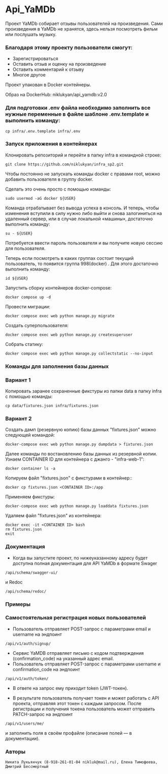 # Api_YaMDb
Проект YaMDb собирает отзывы пользователей на произведения.
Сами произведения в YaMDb не хранятся, здесь нельзя посмотреть фильм или послушать музыку.
### Благодаря этому проекту пользователи смогут:
 - Зарегистрироваться
 - Оставить отзыв и оценку на произведение
 - Оставить комментарий к отзыву 
 - Многое другое

Проект упакован в Docker контейнеры.

Образ на DockerHub: niklukyan/api_yamdb:v2.0

### Для подготовки .env файла необходимо заполнить все нужные переменные в файле шаблоне .env.template и выполнить команду:
```
cp infra/.env.template infra/.env 
```

### Запуск приложения в контейнерах
Клонировать репозиторий и перейти в папку infra в командной строке:
```
git clone https://github.com/niklukyan/infra_sp2.git
```
Чтобы постоянно не запускать команды docker с правами root, 
можно добавить пользователя в группу docker. 

Сделать это очень просто с помощью команды:
```
sudo usermod -aG docker ${USER}
```
Команда отрабатывает без вывода успеха в консоль. 
И теперь, чтобы изменения вступили в силу нужно либо 
выйти и снова залогиниться на удаленный сервер, или в случае 
локальной «машины», достаточно выполнить команду: 
```
su - ${USER}
```
Потребуется ввести пароль пользователя и вы получите новую сессию для пользователя.

Теперь если посмотреть в каких группах состоит текущий пользователь, то появится группа 998(docker) . Для этого достаточно выполнить команду:
```
id ${USER}
```
Запустить сборку контейнеров docker-compose:
```
docker compose up -d
```
Провести миграции:
```
docker compose exec web python manage.py migrate
```

Создать суперпользователя:
```
docker compose exec web python manage.py createsuperuser
```
Собрать статику:
```
docker compose exec web python manage.py collectstatic --no-input
```
### Команды для заполнения базы данных
### Вариант 1
Копировать заранее сохраненные фикстуры из папки data в папку infra c помощью команды:
```
cp data/fixtures.json infra/fixtures.json
```
### Вариант 2
Создать дамп (резервную копию) базы данных "fixtures.json" можно следующей командой:
```
docker-compose exec web python manage.py dumpdata > fixtures.json
```
Далее команды по востановлению базы данных из резервной копии. Узнаем CONTAINER ID для контейнера с джанго - "infra-web-1":
```
docker container ls -a
```
Копируем файл "fixtures.json" с фикстурами в контейнер::
```
docker cp fixtures.json <CONTAINER ID>:/app
```
Применяем фикстуры:
```
docker-compose exec web python manage.py loaddata fixtures.json
```
Удаляем файл "fixtures.json" из контейнера:
```
docker exec -it <CONTAINER ID> bash
rm fixtures.json
exit
```
### Документация
- Когда вы запустите проект, по нижеуказанному адресу будет 
доступна полная документация для API YaMDb в формате Swager 
```
/api/schema/swagger-ui/ 
```
и Redoc 
```
/api/schema/redoc/
```

### Примеры 
### Самостоятельная регистрация новых пользователей
- Пользователь отправляет POST-запрос с параметрами email и username на эндпоинт 
```
/api/v1/auth/signup/
``` 
- Сервис YaMDB отправляет письмо с кодом подтверждения (confirmation_code) на указанный адрес email.
- Пользователь отправляет POST-запрос с параметрами username и confirmation_code на эндпоинт 
```
/api/v1/auth/token/
```
- В ответе на запрос ему приходит token (JWT-токен).

- В результате пользователь получает токен и может работать с API проекта, отправляя этот токен с каждым запросом. 
После регистрации и получения токена пользователь может отправить PATCH-запрос на эндпоинт
```
/api/v1/users/me/
```
и заполнить поля в своём профайле (описание полей — в документации).

### Авторы
 
```
Никита Лукьянчук (8-918-261-01-04 nikluk@mail.ru), Елена Тимофеева, Дмитрий Бессмертный
``` 
